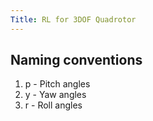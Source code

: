 ```yaml
---
Title: RL for 3DOF Quadrotor
---
```


## Naming conventions

1. p - Pitch angles
2. y - Yaw angles
3. r - Roll angles

